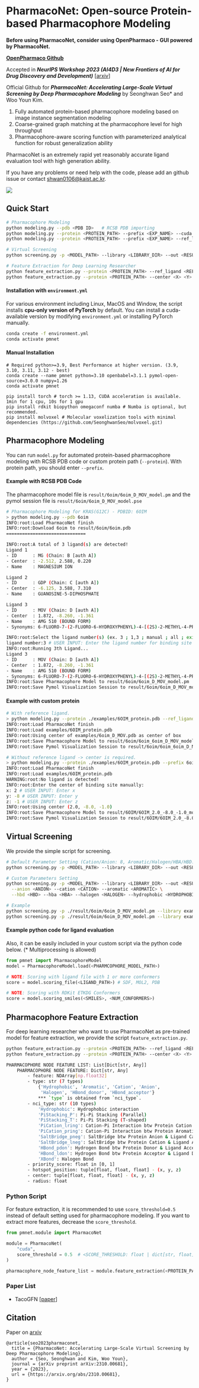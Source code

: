 # PharmacoNet: Open-source Protein-based Pharmacophore Modeling

**Before using PharmacoNet, consider using OpenPharmaco - GUI powered by PharmacoNet.**

**[OpenPharmaco Github](https://github.com/SeonghwanSeo/OpenPharmaco)**

Accepted in **_NeurIPS Workshop 2023 (AI4D3 | New Frontiers of AI for Drug Discovery and Development)_** [[arxiv](https://arxiv.org/abs/2310.00681)]

Official Github for **_PharmacoNet: Accelerating Large-Scale Virtual Screening by Deep Pharmacophore Modeling_** by Seonghwan Seo\* and Woo Youn Kim.

1. Fully automated protein-based pharmacophore modeling based on image instance segmentation modeling
2. Coarse-grained graph matching at the pharmacophore level for high throughput
3. Pharmacophore-aware scoring function with parameterized analytical function for robust generalization ability

PharmacoNet is an extremely rapid yet reasonably accurate ligand evaluation tool with high generation ability.

If you have any problems or need help with the code, please add an github issue or contact [shwan0106@kaist.ac.kr](mailto:shwan0106@kaist.ac.kr).

![](images/overview.png)

## Quick Start

```bash
# Pharmacophore Modeling
python modeling.py --pdb <PDB ID>   # RCSB PDB importing
python modeling.py --protein <PROTEIN_PATH> --prefix <EXP_NAME> --cuda  # CUDA acceleration
python modeling.py --protein <PROTEIN_PATH> --prefix <EXP_NAME> --ref_ligand <REF_LIGAND_PATH>

# Virtual Screening
python screening.py -p <MODEL_PATH> --library <LIBRARY_DIR> --out <RESULT_PATH> --cpus <NCPU>

# Feature Extraction for Deep Learning Researcher
python feature_extraction.py --protein <PROTEIN_PATH> --ref_ligand <REF_LIGAND_PATH> --out <SAVE_PKL_PATH>
python feature_extraction.py --protein <PROTEIN_PATH> --center <X> <Y> <Z> --out <SAVE_PKL_PATH> --cuda
```

#### Installation with `environment.yml`

For various environment including Linux, MacOS and Window, the script installs **cpu-only version of PyTorch** by default. You can install a cuda-available version by modifying `environment.yml` or installing PyTorch manually.

```bash
conda create -f environment.yml
conda activate pmnet
```

#### Manual Installation

```shell
# Required python>=3.9, Best Performance at higher version. (3.9, 3.10, 3.11, 3.12 - best)
conda create --name pmnet python=3.10 openbabel=3.1.1 pymol-open-source=3.0.0 numpy=1.26
conda activate pmnet

pip install torch # torch >= 1.13, CUDA acceleration is available. 1min for 1 cpu, 10s for 1 gpu
pip install rdkit biopython omegaconf numba # Numba is optional, but recommended.
pip install molvoxel # Molecular voxelization tools with minimal dependencies (https://github.com/SeonghwanSeo/molvoxel.git)
```

## Pharmacophore Modeling

You can run `model.py` for automated protein-based pharmacophore modeling with RCSB PDB code or custom protein path (`--protein`). With protein path, you should enter `--prefix`.

#### Example with RCSB PDB Code

The pharmacophore model file is `result/6oim/6oim_D_MOV_model.pm` and the pymol session file is `result/6oim/6oim_D_MOV_model.pse`

```bash
# Pharmacophore Modeling for KRAS(G12C) - PDBID: 6OIM
> python modeling.py --pdb 6oim
INFO:root:Load PharmacoNet finish
INFO:root:Download 6oim to result/6oim/6oim.pdb
==============================

INFO:root:A total of 3 ligand(s) are detected!
Ligand 1
- ID      : MG (Chain: B [auth A])
- Center  : -2.512, 2.588, 0.220
- Name    : MAGNESIUM ION

Ligand 2
- ID      : GDP (Chain: C [auth A])
- Center  : -6.125, 3.588, 7.310
- Name    : GUANOSINE-5-DIPHOSPHATE

Ligand 3
- ID      : MOV (Chain: D [auth A])
- Center  : 1.872, -8.260, -1.361
- Name    : AMG 510 (BOUND FORM)
- Synonyms: 6-FLUORO-7-(2-FLUORO-6-HYDROXYPHENYL)-4-[(2S)-2-METHYL-4-PROPANOYLPIPERAZIN-1-YL]-1-[4-METHYL-2-(PROPAN-2-YL)PYRIDIN-3-YL]PYRIDO[2,3-D]PYRIMIDIN-2(1H)-ONE

INFO:root:Select the ligand number(s) (ex. 3 ; 1,3 ; manual ; all ; exit)
ligand number:3 # USER INPUT: Enter the ligand number for binding site detection
INFO:root:Running 3th Ligand...
Ligand 3
- ID      : MOV (Chain: D [auth A])
- Center  : 1.872, -8.260, -1.361
- Name    : AMG 510 (BOUND FORM)
- Synonyms: 6-FLUORO-7-(2-FLUORO-6-HYDROXYPHENYL)-4-[(2S)-2-METHYL-4-PROPANOYLPIPERAZIN-1-YL]-1-[4-METHYL-2-(PROPAN-2-YL)PYRIDIN-3-YL]PYRIDO[2,3-D]PYRIMIDIN-2(1H)-ONE
INFO:root:Save Pharmacophore Model to result/6oim/6oim_D_MOV_model.pm
INFO:root:Save Pymol Visualization Session to result/6oim/6oim_D_MOV_model.pse
```

#### Example with custom protein

```bash
# With reference ligand.
> python modeling.py --protein ./examples/6OIM_protein.pdb --ref_ligand ./examples/6OIM_D_MOV.pdb --prefix 6oim
INFO:root:Load PharmacoNet finish
INFO:root:Load examples/6OIM_protein.pdb
INFO:root:Using center of examples/6oim_D_MOV.pdb as center of box
INFO:root:Save Pharmacophore Model to result/6oim/6oim_6oim_D_MOV_model.pm
INFO:root:Save Pymol Visualization Session to result/6oim/6oim_6oim_D_MOV_model.pse

# Without reference ligand -> center is required.
> python modeling.py --protein ./examples/6OIM_protein.pdb --prefix 6oim
INFO:root:Load PharmacoNet finish
INFO:root:Load examples/6OIM_protein.pdb
WARNING:root:No ligand is detected!
INFO:root:Enter the center of binding site manually:
x: 2 # USER INPUT: Enter x
y: -8 # USER INPUT: Enter y
z: -1 # USER INPUT: Enter z
INFO:root:Using center (2.0, -8.0, -1.0)
INFO:root:Save Pharmacophore Model to result/6OIM/6OIM_2.0_-8.0_-1.0_model.pm
INFO:root:Save Pymol Visualization Session to result/6OIM/6OIM_2.0_-8.0_-1.0_model.pse
```

## Virtual Screening

We provide the simple script for screening.

```bash
# Default Parameter Setting (Cation/Anion: 8, Aromatic/Halogen/HBA/HBD: 4, Hydrophobic: 1)
python screening.py -p <MODEL_PATH> --library <LIBRARY_DIR> --out <RESULT_PATH> --cpus <NCPU>

# Custom Parameters Setting
python screening.py -p <MODEL_PATH> --library <LIBRARY_DIR> --out <RESULT_PATH> --cpus <NCPU> \
  --anion <ANION> --cation <CATION> --aromatic <AROMATIC> \
  --hbd <HBD> --hba <HBA> --halogen <HALOGEN> --hydrophobic <HYDROPHOBIC>

# Example
python screening.py -p ./result/6oim/6oim_D_MOV_model.pm --library examples/library --out result.csv --cpus 1
python screening.py -p ./result/6oim/6oim_D_MOV_model.pm --library examples/library --out result.csv --cpus 2 --hbd 5 --hba 5 --aromatic 8
```

#### Example python code for ligand evaluation

Also, it can be easily included in your custom script via the python code below. (\* Multiprocessing is allowed)

```python
from pmnet import PharmacophoreModel
model = PharmacophoreModel.load(<PHARMCOPHORE_MODEL_PATH>)

# NOTE: Scoring with ligand file with 1 or more conformers
score = model.scoring_file(<LIGAND_PATH>) # SDF, MOL2, PDB

# NOTE: Scoring with RDKit ETKDG Conformers
score = model.scoring_smiles(<SMILES>, <NUM_CONFORMERS>)
```

## Pharmacophore Feature Extraction

For deep learning researcher who want to use PharmacoNet as pre-trained model for feature extraction, we provide the script `feature_extraction.py`.

```bash
python feature_extraction.py --protein <PROTEIN_PATH> --ref_ligand <REF_LIGAND_PATH> --out <SAVE_PKL_PATH>
python feature_extraction.py --protein <PROTEIN_PATH> --center <X> <Y> <Z> --out <SAVE_PKL_PATH>
```

```bash
PHARMACOPHORE NODE FEATURE LIST: List[Dict[str, Any]]
    PHARMACOPHORE NODE FEATURE: Dict[str, Any]
        - feature: NDArray[np.float32]
        - type: str (7 types)
            {'Hydrophobic', 'Aromatic', 'Cation', 'Anion',
             'Halogen', 'HBond_donor', 'HBond_acceptor'}
            *** `type` is obtained from `nci_type`.
        - nci_type: str (10 types)
            'Hydrophobic': Hydrophobic interaction
            'PiStacking_P': Pi-Pi Stacking (Parallel)
            'PiStacking_T': Pi-Pi Stacking (T-shaped)
            'PiCation_lring': Cation-Pi Interaction btw Protein Cation & Ligand Aromatic Ring
            'PiCation_pring': Cation-Pi Interaction btw Protein Aromatic Ring & Ligand Cation
            'SaltBridge_pneg': SaltBridge btw Protein Anion & Ligand Cation
            'SaltBridge_lneg': SaltBridge btw Protein Cation & Ligand Anion
            'HBond_pdon': Hydrogen Bond btw Protein Donor & Ligand Acceptor
            'HBond_ldon': Hydrogen Bond btw Protein Acceptor & Ligand Donor
            'XBond': Halogen Bond
        - priority_score: float in [0, 1]
        - hotspot_position: tuple[float, float, float] - (x, y, z)
        - center: tuple[float, float, float] - (x, y, z)
        - radius: float
```

### Python Script

For feature extraction, it is recommended to use `score_threshold=0.5` instead of default setting used for pharmacophore modeling. If you want to extract more features, decrease the `score_threshold`.

```python
from pmnet.module import PharmacoNet

module = PharmacoNet(
    "cuda",
    score_threshold = 0.5  # <SCORE_THRESHOLD: float | dict[str, float], recommended=0.5>,
)

pharmacophore_node_feature_list = module.feature_extraction(<PROTEIN_PATH>, center=(<X>, <Y>, <Z>))
```

### Paper List

- TacoGFN [[paper](https://arxiv.org/abs/2310.03223)]

## Citation

Paper on [arxiv](https://arxiv.org/abs/2310.00681)

```
@article{seo2023pharmaconet,
  title = {PharmacoNet: Accelerating Large-Scale Virtual Screening by Deep Pharmacophore Modeling},
  author = {Seo, Seonghwan and Kim, Woo Youn},
  journal = {arXiv preprint arXiv:2310.00681},
  year = {2023},
  url = {https://arxiv.org/abs/2310.00681},
}
```
